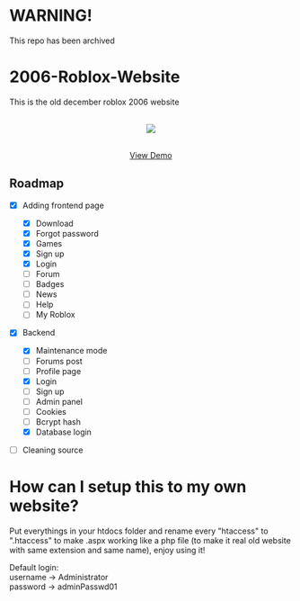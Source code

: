 # WARNING!
This repo has been archived

# 2006-Roblox-Website
This is the old december roblox 2006 website

<br />
<div align="center">
  <a href="#">
    <img src="images/landing-page.png">
  </a>

  <p align="center">
    <br />
    <a href="#">View Demo</a>
  </p>
</div>

## Roadmap

- [x] Adding frontend page
    - [x] Download
    - [x] Forgot password
    - [x] Games
    - [x] Sign up
    - [x] Login
    - [ ] Forum
    - [ ] Badges
    - [ ] News
    - [ ] Help
    - [ ] My Roblox
- [x] Backend
    - [x] Maintenance mode
    - [ ] Forums post
    - [ ] Profile page
    - [x] Login
    - [ ] Sign up 
    - [ ] Admin panel
    - [ ] Cookies
    - [ ] Bcrypt hash
    - [x] Database login
- [ ] Cleaning source


# How can I setup this to my own website?

Put everythings in your htdocs folder and rename every "htaccess" to ".htaccess" to make .aspx working like a php file (to make it real old website with same extension and same name), enjoy using it!

Default login: <br>
username -> Administrator<br>
password -> adminPasswd01
